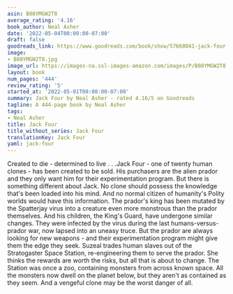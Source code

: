 ```yaml
---
asin: B08YMGW2T8
average_rating: '4.16'
book_author: Neal Asher
date: '2022-05-04T00:00:00-07:00'
draft: false
goodreads_link: https://www.goodreads.com/book/show/57668041-jack-four
image:
- B08YMGW2T8.jpg
image_url: https://images-na.ssl-images-amazon.com/images/P/B08YMGW2T8.01._SCLZZZZZZZ.jpg
layout: book
num_pages: '444'
review_rating: '5'
started_at: '2022-05-01T00:00:00-07:00'
summary: Jack Four by Neal Asher - rated 4.16/5 on Goodreads
tagline: A 444-page book by Neal Asher
tags:
- Neal Asher
title: Jack Four
title_without_series: Jack Four
translationKey: Jack Four
yaml: jack-four
---
```


Created to die - determined to live . . .Jack Four - one of twenty human clones - has been created to be sold. His purchasers are the alien prador and they only want him for their experimentation program. But there is something different about Jack. No clone should possess the knowledge that's been loaded into his mind. And no normal citizen of humanity's Polity worlds would have this information. The prador's king has been mutated by the Spatterjay virus into a creature even more monstrous than the prador themselves. And his children, the King's Guard, have undergone similar changes. They were infected by the virus during the last humans-versus-prador war, now lapsed into an uneasy truce. But the prador are always looking for new weapons - and their experimentation program might give them the edge they seek. Suzeal trades human slaves out of the Stratogaster Space Station, re-engineering them to serve the prador. She thinks the rewards are worth the risks, but all that is about to change. The Station was once a zoo, containing monsters from across known space. All the monsters now dwell on the planet below, but they aren't as contained as they seem. And a vengeful clone may be the worst danger of all.